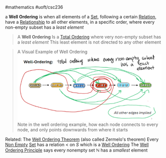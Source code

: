 #mathematics 
#uoft/csc236 


a **Well Ordering** is when all elements of a [Set](../../../Mathematics/MAT223%20Notes/Set.md), following a certain [Relation](Relation.md), have a [Relationship](Relationship.md) to all other elements, in a specific order, where every non-empty subset has a *least element*

>A **Well Ordering** Is a [Total Ordering](Total%20Ordering.md) where very non-empty subset has a *least element*
	This least element is not directed to any other element

>A Visual Example of  Well Ordering
>	![425](attachments/Pasted%20image%2020240517204035.png)
>Note in the well ordering example, how each node connects to every node, and only points downwards from where it starts

Related:
	The [Well Ordering Theorem](Well%20Ordering%20Theorem.md) (also called Zermelo's theorem)
		Every [Non Empty](Non%20Empty.md) [Set](../../../Mathematics/MAT223%20Notes/Set.md) has a relation < on $S$ which is a [Well Ordering](.md)
	The [Well Ordering Principle](Well%20Ordering%20Principle.md) says every nonempty set $\mathbb{N}$ has a *smallest* element